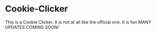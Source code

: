 # Cookie-Clicker
This is a Cookie Clicker. It is not at all like the official one. It is fun
MANY UPDATES COMING SOON!
